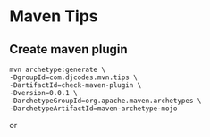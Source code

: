 # Maven Tips


## Create maven plugin

```
mvn archetype:generate \
-DgroupId=com.djcodes.mvn.tips \
-DartifactId=check-maven-plugin \
-Dversion=0.0.1 \
-DarchetypeGroupId=org.apache.maven.archetypes \
-DarchetypeArtifactId=maven-archetype-mojo
```
or

